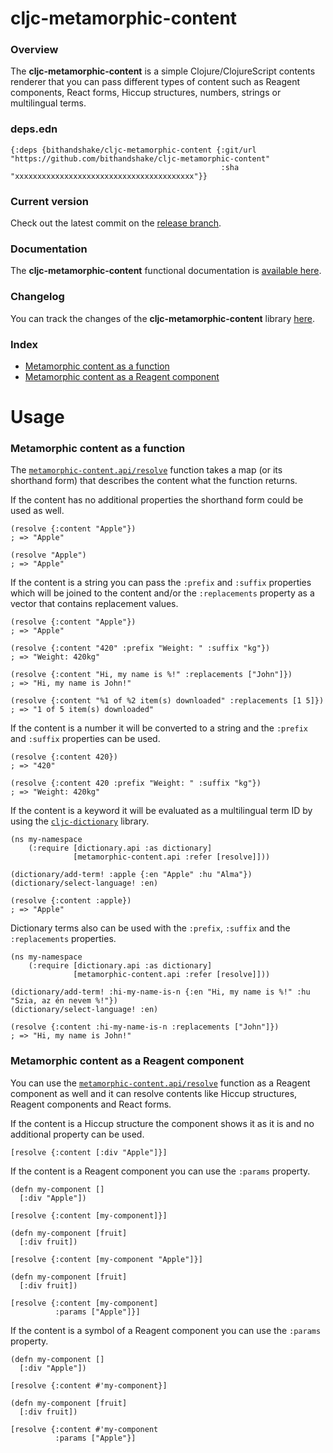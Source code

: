 
# cljc-metamorphic-content

### Overview

The <strong>cljc-metamorphic-content</strong> is a simple Clojure/ClojureScript
contents renderer that you can pass different types of content such as Reagent
components, React forms, Hiccup structures, numbers, strings or multilingual terms.

### deps.edn

```
{:deps {bithandshake/cljc-metamorphic-content {:git/url "https://github.com/bithandshake/cljc-metamorphic-content"
                                               :sha     "xxxxxxxxxxxxxxxxxxxxxxxxxxxxxxxxxxxxxxxx"}}
```

### Current version

Check out the latest commit on the [release branch](https://github.com/bithandshake/cljc-metamorphic-content/tree/release).

### Documentation

The <strong>cljc-metamorphic-content</strong> functional documentation is [available here](documentation/COVER.md).

### Changelog

You can track the changes of the <strong>cljc-metamorphic-content</strong> library [here](CHANGES.md).

### Index

- [Metamorphic content as a function](#metamorphic-content-as-a-function)
- [Metamorphic content as a Reagent component](#metamorphic-content-as-a-reagent-component)

# Usage

### Metamorphic content as a function

The [`metamorphic-content.api/resolve`](documentation/cljc/metamorphic-content/API.md#resolve)
function takes a map (or its shorthand form) that describes the content what the function returns.

If the content has no additional properties the shorthand form could be used as well.

```
(resolve {:content "Apple"})
; => "Apple"

(resolve "Apple")
; => "Apple"
```

If the content is a string you can pass the `:prefix` and `:suffix` properties which
will be joined to the content and/or the `:replacements` property as a vector that
contains replacement values.

```
(resolve {:content "Apple"})
; => "Apple"
```

```
(resolve {:content "420" :prefix "Weight: " :suffix "kg"})
; => "Weight: 420kg"
```

```
(resolve {:content "Hi, my name is %!" :replacements ["John"]})
; => "Hi, my name is John!"
```

```
(resolve {:content "%1 of %2 item(s) downloaded" :replacements [1 5]})
; => "1 of 5 item(s) downloaded"
```

If the content is a number it will be converted to a string and the `:prefix`
and `:suffix` properties can be used.

```
(resolve {:content 420})
; => "420"
```

```
(resolve {:content 420 :prefix "Weight: " :suffix "kg"})
; => "Weight: 420kg"
```

If the content is a keyword it will be evaluated as a multilingual term ID by using
the [`cljc-dictionary`](https://github.com/bithandshake/cljc-dictionary) library.

```
(ns my-namespace
    (:require [dictionary.api :as dictionary]
              [metamorphic-content.api :refer [resolve]]))

(dictionary/add-term! :apple {:en "Apple" :hu "Alma"})              
(dictionary/select-language! :en)

(resolve {:content :apple})
; => "Apple"
```

Dictionary terms also can be used with the `:prefix`, `:suffix` and the `:replacements`
properties.

```
(ns my-namespace
    (:require [dictionary.api :as dictionary]
              [metamorphic-content.api :refer [resolve]]))

(dictionary/add-term! :hi-my-name-is-n {:en "Hi, my name is %!" :hu "Szia, az én nevem %!"})              
(dictionary/select-language! :en)

(resolve {:content :hi-my-name-is-n :replacements ["John"]})
; => "Hi, my name is John!"
```

### Metamorphic content as a Reagent component

You can use the [`metamorphic-content.api/resolve`](documentation/cljc/metamorphic-content/API.md#resolve)
function as a Reagent component as well and it can resolve contents like Hiccup structures,
Reagent components and React forms.

If the content is a Hiccup structure the component shows it as it is and no additional
property can be used.

```
[resolve {:content [:div "Apple"]}]
```

If the content is a Reagent component you can use the `:params` property.

```
(defn my-component []
  [:div "Apple"])

[resolve {:content [my-component]}]
```

```
(defn my-component [fruit]
  [:div fruit])

[resolve {:content [my-component "Apple"]}]
```

```
(defn my-component [fruit]
  [:div fruit])

[resolve {:content [my-component]
          :params ["Apple"]}]
```

If the content is a symbol of a Reagent component you can use the `:params` property.

```
(defn my-component []
  [:div "Apple"])

[resolve {:content #'my-component}]
```

```
(defn my-component [fruit]
  [:div fruit])

[resolve {:content #'my-component
          :params ["Apple"}]
```
